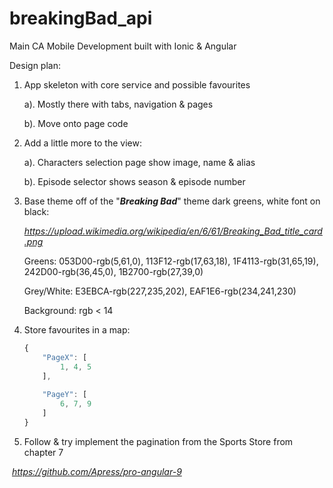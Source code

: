 # breakingBad_api
 Main CA Mobile Development built with Ionic & Angular

Design plan:

1. App skeleton with core service and possible favourites

    a). Mostly there with tabs, navigation & pages

    b). Move onto page code

2. Add a little more to the view:

   a). Characters selection page show image, name & alias

   b). Episode selector shows season & episode number

3. Base theme off of the "***Breaking Bad***" theme dark greens, white font on black:

    *https://upload.wikimedia.org/wikipedia/en/6/61/Breaking_Bad_title_card.png*

    Greens: 053D00-rgb(5,61,0), 113F12-rgb(17,63,18), 1F4113-rgb(31,65,19), 242D00-rgb(36,45,0), 1B2700-rgb(27,39,0)

    Grey/White: E3EBCA-rgb(227,235,202), EAF1E6-rgb(234,241,230)

    Background: rgb < 14

    

4. Store favourites in a map:

    ```javascript
    {
    	"PageX": [
    		1, 4, 5
    	],
    	
    	"PageY": [ 
    		6, 7, 9
    	]
    }
    ```

    


5. Follow & try implement the pagination from the Sports Store from chapter 7

​	*https://github.com/Apress/pro-angular-9*

